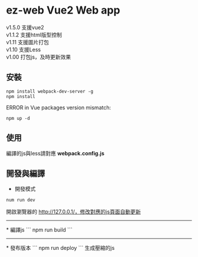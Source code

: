 # ez-web Vue2 Web app 

v1.5.0 支援vue2<br>
v1.1.2 支援html版型控制<br>
v1.11 支援圖片打包<br>
v1.10 支援Less<br>
v1.00 打包js，及時更新效果<br>

## 安裝

```
npm install webpack-dev-server -g
npm install
```

ERROR in Vue packages version mismatch:
```
npm up -d
```

## 使用

編譯的js與less請對應 **webpack.config.js**

## 開發與編譯

* 開發模式
```
num run dev 
```
開啟瀏覽器的 http://127.0.0.1/，修改對應的js頁面自動更新
<hr>
* 編譯js
```
npm run build
```
<hr>
* 發布版本
```
npm run deploy
```
生成壓縮的js
